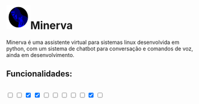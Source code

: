 <h1><img src="./icons/minerva_icon_final.png" width="64" height="64">Minerva</h1>
Minerva é uma assistente virtual para sistemas linux desenvolvida em python, com um sistema de chatbot para conversação e comandos de voz, ainda em desenvolvimento.

<h2>Funcionalidades:</h2><br/>
<input type="checkbox" value="Auxílio em Projetos">
<input type="checkbox" value="Conversação Avançada">
<input type="checkbox" value="Comando de voz" checked>
<input type="checkbox" value="Reconhecimento de Voz" checked>
<input type="checkbox" value="Reconhecimento de Voz OFFLINE">
<input type="checkbox" value="Controle de dispositivos Externos">
<input type="checkbox" value="Controle da Casa">
<input type="checkbox" value="Pesquisa e resumo das informações encontradas">
<input type="checkbox" value="Análise de sentimentos">
<input type="checkbox" value="Monitoramento do funcionamento do sistema" checked>
<input type="checkbox" value="Reconhecimento Facial">







